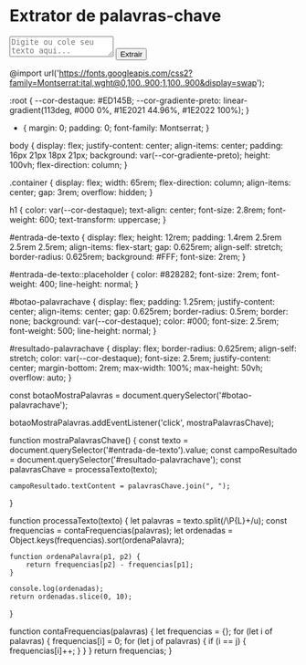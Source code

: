<!DOCTYPE html>
<html lang="pt-BT">

<head>
    <meta charset="UTF-8">
    <meta name="viewport" content="width=device-width, initial-scale=1.0">
    <title>Extrator de Palavras-Chave</title>
    <link rel="stylesheet" href="style.css">
</head>

<body>
    <div class="container">
        <h1>Extrator de palavras-chave</h1>
        <textarea id="entrada-de-texto" placeholder="Digite ou cole seu texto aqui..."></textarea>
        <button id="botao-palavrachave">Extrair</button>
        <div id="resultado-palavrachave"></div>
    </div>
    <script src="script.js"></script>
</body>


@import url('https://fonts.googleapis.com/css2?family=Montserrat:ital,wght@0,100..900;1,100..900&display=swap');

:root {
    --cor-destaque: #ED145B;
    --cor-gradiente-preto: linear-gradient(113deg, #000 0%, #1E2021 44.96%, #1E2022 100%);
}

* {
    margin: 0;
    padding: 0;
    font-family: Montserrat;
}

body {
    display: flex;
    justify-content: center;
    align-items: center;
    padding: 16px 21px 18px 21px;
    background: var(--cor-gradiente-preto);
    height: 100vh;
    flex-direction: column;
}


.container {
    display: flex;
    width: 65rem;
    flex-direction: column;
    align-items: center;
    gap: 3rem;
    overflow: hidden;
}

h1 {
    color: var(--cor-destaque);
    text-align: center;
    font-size: 2.8rem;
    font-weight: 600;
    text-transform: uppercase;
}

#entrada-de-texto {
    display: flex;
    height: 12rem;
    padding: 1.4rem 2.5rem 2.5rem 2.5rem;
    align-items: flex-start;
    gap: 0.625rem;
    align-self: stretch;
    border-radius: 0.625rem;
    background: #FFF;
    font-size: 2rem;
}

#entrada-de-texto::placeholder {
    color: #828282;
    font-size: 2rem;
    font-weight: 400;
    line-height: normal;
}

#botao-palavrachave {
    display: flex;
    padding: 1.25rem;
    justify-content: center;
    align-items: center;
    gap: 0.625rem;
    border-radius: 0.5rem;
    border: none;
    background: var(--cor-destaque);
    color: #000;
    font-size: 2.5rem;
    font-weight: 500;
    line-height: normal;
}

#resultado-palavrachave {
    display: flex;
    border-radius: 0.625rem;
    align-self: stretch;
    color: var(--cor-destaque);
    font-size: 2.5rem;
    justify-content: center;
    margin-bottom: 2rem;
    max-width: 100%;
    max-height: 50vh;
    overflow: auto;
} 

const botaoMostraPalavras = document.querySelector('#botao-palavrachave');

botaoMostraPalavras.addEventListener('click', mostraPalavrasChave);

function mostraPalavrasChave() {
    const texto = document.querySelector('#entrada-de-texto').value;
    const campoResultado = document.querySelector('#resultado-palavrachave');
    const palavrasChave = processaTexto(texto);

    campoResultado.textContent = palavrasChave.join(", ");
}

function processaTexto(texto) {
    let palavras = texto.split(/\P{L}+/u);
    const frequencias = contaFrequencias(palavras);
    let ordenadas = Object.keys(frequencias).sort(ordenaPalavra);

    function ordenaPalavra(p1, p2) {
        return frequencias[p2] - frequencias[p1];
    }

    console.log(ordenadas);
    return ordenadas.slice(0, 10);
}

function contaFrequencias(palavras) {
    let frequencias = {};
    for (let i of palavras) {
        frequencias[i] = 0;
        for (let j of palavras) {
            if (i == j) {
                frequencias[i]++;
            }
        }
    }
    return frequencias;
}

